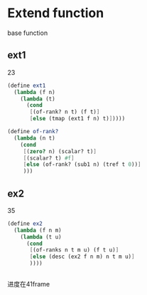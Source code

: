 # Extend function

base function

## ext1

23

```scheme
(define ext1
  (lambda (f n)
    (lambda (t)
      (cond
       [(of-rank? n t) (f t)]
       [else (tmap (ext1 f n) t)]))))

(define of-rank?
  (lambda (n t)
    (cond
     [(zero? n) (scalar? t)]
     [(scalar? t) #f]
     [else (of-rank? (sub1 n) (tref t 0))]
     )))
```

## ex2

35

```scheme
(define ex2
  (lambda (f n m)
    (lambda (t u)
      (cond
       [(of-ranks n t m u) (f t u)]
       [else (desc (ex2 f n m) n t m u)]
       ))))



```

进度在41frame